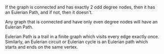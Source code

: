 If the graph is connected and has exactly 2 odd degree nodes, then it has an Eulerian Path, and if not, then it doesn't.

Any graph that is connected and have only even degree nodes will have an Eulerian Path.

Eulerian Path is a trail in a finite graph which visits every edge exactly once. Similarly, an Eulerian circuit or Eulerian cycle is an Eulerian path which starts and ends on the same vertex.